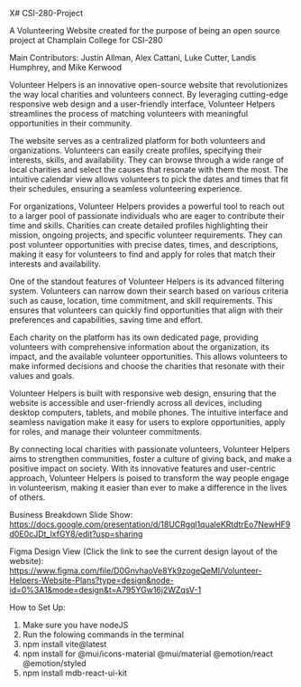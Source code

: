 X# CSI-280-Project

A Volunteering Website created for the purpose of being an open source project at Champlain College for CSI-280

Main Contributors: Justin Allman, Alex Cattani, Luke Cutter, Landis Humphrey, and Mike Kerwood

Volunteer Helpers is an innovative open-source website that revolutionizes the way local charities and volunteers connect. By leveraging cutting-edge responsive web design and a user-friendly interface, Volunteer Helpers streamlines the process of matching volunteers with meaningful opportunities in their community.

The website serves as a centralized platform for both volunteers and organizations. Volunteers can easily create profiles, specifying their interests, skills, and availability. They can browse through a wide range of local charities and select the causes that resonate with them the most. The intuitive calendar view allows volunteers to pick the dates and times that fit their schedules, ensuring a seamless volunteering experience.

For organizations, Volunteer Helpers provides a powerful tool to reach out to a larger pool of passionate individuals who are eager to contribute their time and skills. Charities can create detailed profiles highlighting their mission, ongoing projects, and specific volunteer requirements. They can post volunteer opportunities with precise dates, times, and descriptions, making it easy for volunteers to find and apply for roles that match their interests and availability.

One of the standout features of Volunteer Helpers is its advanced filtering system. Volunteers can narrow down their search based on various criteria such as cause, location, time commitment, and skill requirements. This ensures that volunteers can quickly find opportunities that align with their preferences and capabilities, saving time and effort.

Each charity on the platform has its own dedicated page, providing volunteers with comprehensive information about the organization, its impact, and the available volunteer opportunities. This allows volunteers to make informed decisions and choose the charities that resonate with their values and goals.

Volunteer Helpers is built with responsive web design, ensuring that the website is accessible and user-friendly across all devices, including desktop computers, tablets, and mobile phones. The intuitive interface and seamless navigation make it easy for users to explore opportunities, apply for roles, and manage their volunteer commitments.

By connecting local charities with passionate volunteers, Volunteer Helpers aims to strengthen communities, foster a culture of giving back, and make a positive impact on society. With its innovative features and user-centric approach, Volunteer Helpers is poised to transform the way people engage in volunteerism, making it easier than ever to make a difference in the lives of others.

Business Breakdown Slide Show:
https://docs.google.com/presentation/d/18UCRgql1qualeKRtdtrEo7NewHF9d0E0cJDt_lxfGY8/edit?usp=sharing

Figma Design View (Click the link to see the current design layout of the website):
https://www.figma.com/file/D0GnvhaoVe8Yk9zogeQeMI/Volunteer-Helpers-Website-Plans?type=design&node-id=0%3A1&mode=design&t=A795YGw16j2WZqsV-1

How to Set Up:
1. Make sure you have nodeJS
2. Run the folowing commands in the terminal
3. npm install vite@latest
4. npm install for @mui/icons-material
@mui/material @emotion/react @emotion/styled
5. npm install mdb-react-ui-kit
